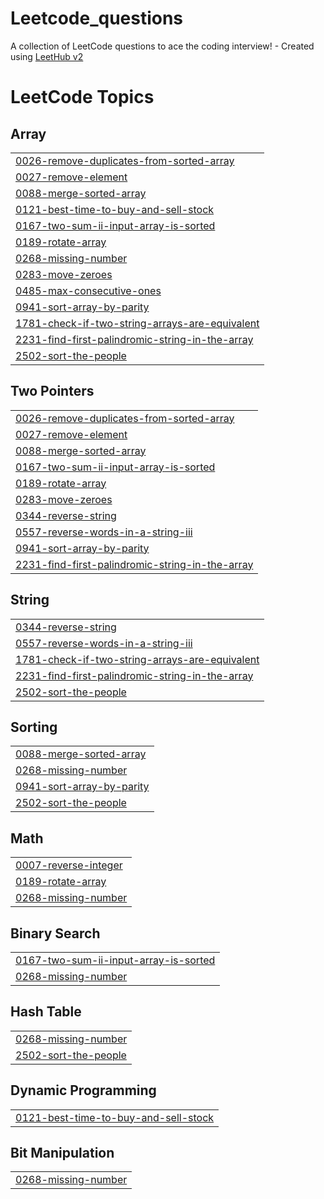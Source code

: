 # Leetcode_questions
A collection of LeetCode questions to ace the coding interview! - Created using [LeetHub v2](https://github.com/arunbhardwaj/LeetHub-2.0)

<!---LeetCode Topics Start-->
# LeetCode Topics
## Array
|  |
| ------- |
| [0026-remove-duplicates-from-sorted-array](https://github.com/Amitrawat12/Leetcode_questions/tree/master/0026-remove-duplicates-from-sorted-array) |
| [0027-remove-element](https://github.com/Amitrawat12/Leetcode_questions/tree/master/0027-remove-element) |
| [0088-merge-sorted-array](https://github.com/Amitrawat12/Leetcode_questions/tree/master/0088-merge-sorted-array) |
| [0121-best-time-to-buy-and-sell-stock](https://github.com/Amitrawat12/Leetcode_questions/tree/master/0121-best-time-to-buy-and-sell-stock) |
| [0167-two-sum-ii-input-array-is-sorted](https://github.com/Amitrawat12/Leetcode_questions/tree/master/0167-two-sum-ii-input-array-is-sorted) |
| [0189-rotate-array](https://github.com/Amitrawat12/Leetcode_questions/tree/master/0189-rotate-array) |
| [0268-missing-number](https://github.com/Amitrawat12/Leetcode_questions/tree/master/0268-missing-number) |
| [0283-move-zeroes](https://github.com/Amitrawat12/Leetcode_questions/tree/master/0283-move-zeroes) |
| [0485-max-consecutive-ones](https://github.com/Amitrawat12/Leetcode_questions/tree/master/0485-max-consecutive-ones) |
| [0941-sort-array-by-parity](https://github.com/Amitrawat12/Leetcode_questions/tree/master/0941-sort-array-by-parity) |
| [1781-check-if-two-string-arrays-are-equivalent](https://github.com/Amitrawat12/Leetcode_questions/tree/master/1781-check-if-two-string-arrays-are-equivalent) |
| [2231-find-first-palindromic-string-in-the-array](https://github.com/Amitrawat12/Leetcode_questions/tree/master/2231-find-first-palindromic-string-in-the-array) |
| [2502-sort-the-people](https://github.com/Amitrawat12/Leetcode_questions/tree/master/2502-sort-the-people) |
## Two Pointers
|  |
| ------- |
| [0026-remove-duplicates-from-sorted-array](https://github.com/Amitrawat12/Leetcode_questions/tree/master/0026-remove-duplicates-from-sorted-array) |
| [0027-remove-element](https://github.com/Amitrawat12/Leetcode_questions/tree/master/0027-remove-element) |
| [0088-merge-sorted-array](https://github.com/Amitrawat12/Leetcode_questions/tree/master/0088-merge-sorted-array) |
| [0167-two-sum-ii-input-array-is-sorted](https://github.com/Amitrawat12/Leetcode_questions/tree/master/0167-two-sum-ii-input-array-is-sorted) |
| [0189-rotate-array](https://github.com/Amitrawat12/Leetcode_questions/tree/master/0189-rotate-array) |
| [0283-move-zeroes](https://github.com/Amitrawat12/Leetcode_questions/tree/master/0283-move-zeroes) |
| [0344-reverse-string](https://github.com/Amitrawat12/Leetcode_questions/tree/master/0344-reverse-string) |
| [0557-reverse-words-in-a-string-iii](https://github.com/Amitrawat12/Leetcode_questions/tree/master/0557-reverse-words-in-a-string-iii) |
| [0941-sort-array-by-parity](https://github.com/Amitrawat12/Leetcode_questions/tree/master/0941-sort-array-by-parity) |
| [2231-find-first-palindromic-string-in-the-array](https://github.com/Amitrawat12/Leetcode_questions/tree/master/2231-find-first-palindromic-string-in-the-array) |
## String
|  |
| ------- |
| [0344-reverse-string](https://github.com/Amitrawat12/Leetcode_questions/tree/master/0344-reverse-string) |
| [0557-reverse-words-in-a-string-iii](https://github.com/Amitrawat12/Leetcode_questions/tree/master/0557-reverse-words-in-a-string-iii) |
| [1781-check-if-two-string-arrays-are-equivalent](https://github.com/Amitrawat12/Leetcode_questions/tree/master/1781-check-if-two-string-arrays-are-equivalent) |
| [2231-find-first-palindromic-string-in-the-array](https://github.com/Amitrawat12/Leetcode_questions/tree/master/2231-find-first-palindromic-string-in-the-array) |
| [2502-sort-the-people](https://github.com/Amitrawat12/Leetcode_questions/tree/master/2502-sort-the-people) |
## Sorting
|  |
| ------- |
| [0088-merge-sorted-array](https://github.com/Amitrawat12/Leetcode_questions/tree/master/0088-merge-sorted-array) |
| [0268-missing-number](https://github.com/Amitrawat12/Leetcode_questions/tree/master/0268-missing-number) |
| [0941-sort-array-by-parity](https://github.com/Amitrawat12/Leetcode_questions/tree/master/0941-sort-array-by-parity) |
| [2502-sort-the-people](https://github.com/Amitrawat12/Leetcode_questions/tree/master/2502-sort-the-people) |
## Math
|  |
| ------- |
| [0007-reverse-integer](https://github.com/Amitrawat12/Leetcode_questions/tree/master/0007-reverse-integer) |
| [0189-rotate-array](https://github.com/Amitrawat12/Leetcode_questions/tree/master/0189-rotate-array) |
| [0268-missing-number](https://github.com/Amitrawat12/Leetcode_questions/tree/master/0268-missing-number) |
## Binary Search
|  |
| ------- |
| [0167-two-sum-ii-input-array-is-sorted](https://github.com/Amitrawat12/Leetcode_questions/tree/master/0167-two-sum-ii-input-array-is-sorted) |
| [0268-missing-number](https://github.com/Amitrawat12/Leetcode_questions/tree/master/0268-missing-number) |
## Hash Table
|  |
| ------- |
| [0268-missing-number](https://github.com/Amitrawat12/Leetcode_questions/tree/master/0268-missing-number) |
| [2502-sort-the-people](https://github.com/Amitrawat12/Leetcode_questions/tree/master/2502-sort-the-people) |
## Dynamic Programming
|  |
| ------- |
| [0121-best-time-to-buy-and-sell-stock](https://github.com/Amitrawat12/Leetcode_questions/tree/master/0121-best-time-to-buy-and-sell-stock) |
## Bit Manipulation
|  |
| ------- |
| [0268-missing-number](https://github.com/Amitrawat12/Leetcode_questions/tree/master/0268-missing-number) |
<!---LeetCode Topics End-->